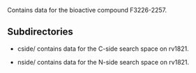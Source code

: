 Contains data for the bioactive compound F3226-2257.

## Subdirectories

- cside/ contains data for the C-side search space on rv1821.

- nside/ contains data for the N-side search space on rv1821.

